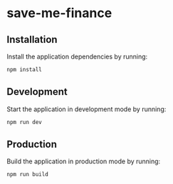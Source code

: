 # save-me-finance

## Installation

Install the application dependencies by running:

```sh
npm install
```

## Development

Start the application in development mode by running:

```sh
npm run dev
```

## Production

Build the application in production mode by running:

```sh
npm run build
```

